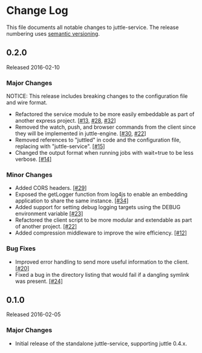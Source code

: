 # Change Log
This file documents all notable changes to juttle-service. The release numbering uses [semantic versioning](http://semver.org).

## 0.2.0
Released 2016-02-10

### Major Changes
NOTICE: This release includes breaking changes to the configuration file and wire format.

- Refactored the service module to be more easily embeddable as part of another express project. [[#13](https://github.com/juttle/juttle-service/pull/13), [#28](https://github.com/juttle/juttle-service/pull/28),
[#32](https://github.com/juttle/juttle-service/pull/32)]
- Removed the watch, push, and browser commands from the client since they will be implemented in juttle-engine. [[#30](https://github.com/juttle/juttle-service/pull/30),
[#22](https://github.com/juttle/juttle-service/pull/22)]
- Removed references to "juttled" in code and the configuration file, replacing with "juttle-service". [[#15]](https://github.com/juttle/juttle-service/pull/15)
- Changed the output format when running jobs with wait=true to be less verbose. [[#14]](https://github.com/juttle/juttle-service/pull/14)

### Minor Changes
- Added CORS headers. [[#29]](https://github.com/juttle/juttle-service/pull/29)
- Exposed the getLogger function from log4js to enable an embedding application to share the same instance. [[#34]](https://github.com/juttle/juttle-service/pull/34)
- Added support for setting debug logging targets using the DEBUG environment variable [[#23]](https://github.com/juttle/juttle-service/issues/23)
- Refactored the client script to be more modular and extendable as part of another project. [[#22]](https://github.com/juttle/juttle-service/pull/22)
- Added compression middleware to improve the wire efficiency. [[#12]](https://github.com/juttle/juttle-service/pull/12)

### Bug Fixes
- Improved error handling to send more useful information to the client. [[#20]](https://github.com/juttle/juttle-service/pull/20)
- Fixed a bug in the directory listing that would fail if a dangling symlink was present. [[#24]](https://github.com/juttle/juttle-service/issues/24)

## 0.1.0
Released 2016-02-05

### Major Changes
- Initial release of the standalone juttle-service, supporting juttle 0.4.x.
